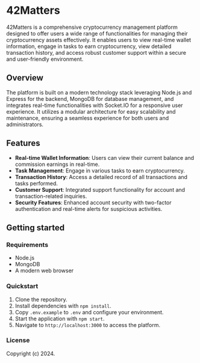 # 42Matters

42Matters is a comprehensive cryptocurrency management platform designed to offer users a wide range of functionalities for managing their cryptocurrency assets effectively. It enables users to view real-time wallet information, engage in tasks to earn cryptocurrency, view detailed transaction history, and access robust customer support within a secure and user-friendly environment.

## Overview

The platform is built on a modern technology stack leveraging Node.js and Express for the backend, MongoDB for database management, and integrates real-time functionalities with Socket.IO for a responsive user experience. It utilizes a modular architecture for easy scalability and maintenance, ensuring a seamless experience for both users and administrators.

## Features

- **Real-time Wallet Information**: Users can view their current balance and commission earnings in real-time.
- **Task Management**: Engage in various tasks to earn cryptocurrency.
- **Transaction History**: Access a detailed record of all transactions and tasks performed.
- **Customer Support**: Integrated support functionality for account and transaction-related inquiries.
- **Security Features**: Enhanced account security with two-factor authentication and real-time alerts for suspicious activities.

## Getting started

### Requirements

- Node.js
- MongoDB
- A modern web browser

### Quickstart

1. Clone the repository.
2. Install dependencies with `npm install`.
3. Copy `.env.example` to `.env` and configure your environment.
4. Start the application with `npm start`.
5. Navigate to `http://localhost:3000` to access the platform.

### License

Copyright (c) 2024.